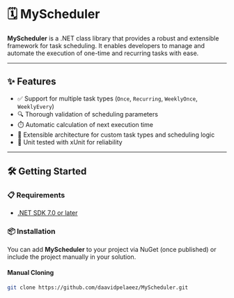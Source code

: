 # 🗓️ MyScheduler

**MyScheduler** is a .NET class library that provides a robust and extensible framework for task scheduling. It enables developers to manage and automate the execution of one-time and recurring tasks with ease.

---

## ✨ Features

- ✅ Support for multiple task types (`Once`, `Recurring`, `WeeklyOnce`, `WeeklyEvery`)
- 🔍 Thorough validation of scheduling parameters
- ⏱️ Automatic calculation of next execution time
- 🧩 Extensible architecture for custom task types and scheduling logic
- 🧪 Unit tested with xUnit for reliability

---

## 🛠️ Getting Started

### 📋 Requirements

- [.NET SDK 7.0 or later](https://dotnet.microsoft.com/en-us/download)

### 📦 Installation

You can add **MyScheduler** to your project via NuGet (once published) or include the project manually in your solution.

#### Manual Cloning

```bash
git clone https://github.com/daavidpelaeez/MyScheduler.git


